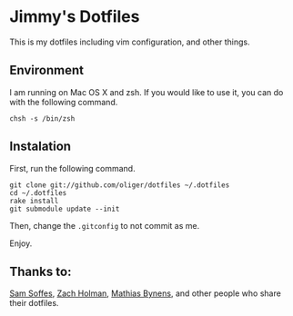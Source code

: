 # Jimmy's Dotfiles

This is my dotfiles including vim configuration, and other things.

## Environment

I am running on Mac OS X and zsh. If you would like to use it, you can do with the following command.

    chsh -s /bin/zsh

## Instalation

First, run the following command.

    git clone git://github.com/oliger/dotfiles ~/.dotfiles
    cd ~/.dotfiles
    rake install
    git submodule update --init

Then, change the `.gitconfig` to not commit as me.

Enjoy.

## Thanks to:

[Sam Soffes](https://github.com/samsoffes/dotfiles), [Zach Holman](https://github.com/holman/dotfiles), [Mathias Bynens](https://github.com/mathiasbynens/dotfiles), and other people who share their dotfiles.